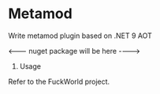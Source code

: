 # Metamod

Write metamod plugin based on .NET 9 AOT

<--- nuget package will be here ---->


1. Usage

Refer to the FuckWorld project.